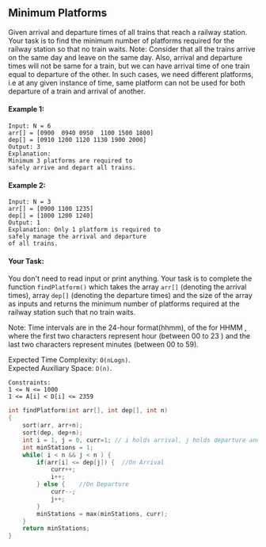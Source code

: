 ## Minimum Platforms

Given arrival and departure times of all trains that reach a railway station. Your task is to find the minimum number of platforms required for the railway station so that no train waits.
Note: Consider that all the trains arrive on the same day and leave on the same day. Also, arrival and departure times will not be same for a train, but we can have arrival time of one train equal to departure of the other.
In such cases, we need different platforms, i.e at any given instance of time, same platform can not be used for both departure of a train and arrival of another.

#### Example 1:

```
Input: N = 6
arr[] = [0900  0940 0950  1100 1500 1800]
dep[] = [0910 1200 1120 1130 1900 2000]
Output: 3
Explanation:
Minimum 3 platforms are required to
safely arrive and depart all trains.
```

#### Example 2:

```
Input: N = 3
arr[] = [0900 1100 1235]
dep[] = [1000 1200 1240]
Output: 1
Explanation: Only 1 platform is required to
safely manage the arrival and departure
of all trains.
```

#### Your Task:

You don't need to read input or print anything. Your task is to complete the function `findPlatform()` which takes the array `arr[]` (denoting the arrival times), array `dep[]` (denoting the departure times) and the size of the array as inputs and returns the minimum number of platforms required at the railway station such that no train waits.

Note: Time intervals are in the 24-hour format(hhmm), of the for HHMM , where the first two characters represent hour (between 00 to 23 ) and the last two characters represent minutes (between 00 to 59).

Expected Time Complexity: `O(nLogn)`.  
Expected Auxiliary Space: `O(n)`.

```
Constraints:
1 <= N <= 1000
1 <= A[i] < D[i] <= 2359
```

```c++
int findPlatform(int arr[], int dep[], int n)
{
	sort(arr, arr+n);
	sort(dep, dep+n);
	int i = 1, j = 0, curr=1; // i holds arrival, j holds departure and curr holds trains in given time
	int minStations = 1;
	while( i < n && j < n ) {
	    if(arr[i] <= dep[j]) {  //On Arrival
	        curr++;
	        i++;
	    } else {    //On Departure
	        curr--;
	        j++;
	    }
	    minStations = max(minStations, curr);
	}
	return minStations;
}
```
